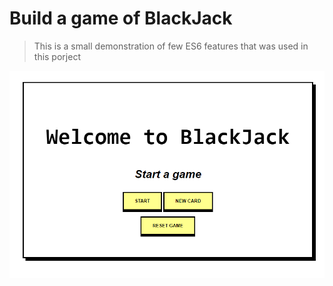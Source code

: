 # Build a game of BlackJack
> This is a small demonstration of few ES6 features that was used in this porject

![BlackJack](./image.png)